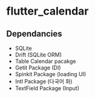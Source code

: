 # flutter_calendar

## Dependancies

- SQLite
- Drift (SQLite ORM)
- Table Calendar pacakge
- Getit Package (DI)
- Spinkit Package (loading UI)
- Intl Package (다국어 화)
- TextField Package (Input)
